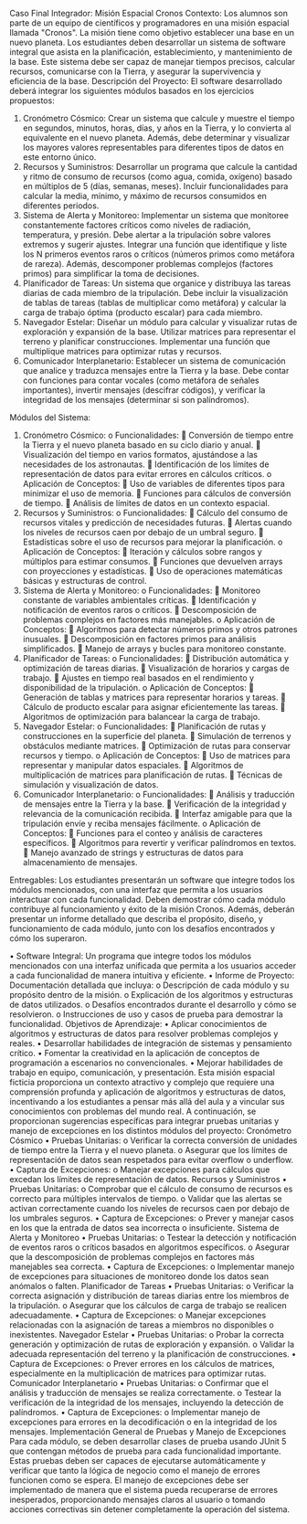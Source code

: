 Caso Final Integrador: Misión Espacial Cronos
Contexto: Los alumnos son parte de un equipo de científicos y programadores en una misión espacial llamada "Cronos". La misión tiene como objetivo establecer una base en un nuevo planeta. Los estudiantes deben desarrollar un sistema de software integral que asista en la planificación, establecimiento, y mantenimiento de la base. Este sistema debe ser capaz de manejar tiempos precisos, calcular recursos, comunicarse con la Tierra, y asegurar la supervivencia y eficiencia de la base.
Descripción del Proyecto: El software desarrollado deberá integrar los siguientes módulos basados en los ejercicios propuestos:
1.	Cronómetro Cósmico: Crear un sistema que calcule y muestre el tiempo en segundos, minutos, horas, días, y años en la Tierra, y lo convierta al equivalente en el nuevo planeta. Además, debe determinar y visualizar los mayores valores representables para diferentes tipos de datos en este entorno único.
2.	Recursos y Suministros: Desarrollar un programa que calcule la cantidad y ritmo de consumo de recursos (como agua, comida, oxígeno) basado en múltiplos de 5 (días, semanas, meses). Incluir funcionalidades para calcular la media, mínimo, y máximo de recursos consumidos en diferentes periodos.
3.	Sistema de Alerta y Monitoreo: Implementar un sistema que monitoree constantemente factores críticos como niveles de radiación, temperatura, y presión. Debe alertar a la tripulación sobre valores extremos y sugerir ajustes. Integrar una función que identifique y liste los N primeros eventos raros o críticos (números primos como metáfora de rareza). Además, descomponer problemas complejos (factores primos) para simplificar la toma de decisiones.
4.	Planificador de Tareas: Un sistema que organice y distribuya las tareas diarias de cada miembro de la tripulación. Debe incluir la visualización de tablas de tareas (tablas de multiplicar como metáfora) y calcular la carga de trabajo óptima (producto escalar) para cada miembro.
5.	Navegador Estelar: Diseñar un módulo para calcular y visualizar rutas de exploración y expansión de la base. Utilizar matrices para representar el terreno y planificar construcciones. Implementar una función que multiplique matrices para optimizar rutas y recursos.
6.	Comunicador Interplanetario: Establecer un sistema de comunicación que analice y traduzca mensajes entre la Tierra y la base. Debe contar con funciones para contar vocales (como metáfora de señales importantes), invertir mensajes (descifrar códigos), y verificar la integridad de los mensajes (determinar si son palíndromos).


Módulos del Sistema:
1.	Cronómetro Cósmico:
o	Funcionalidades:
	Conversión de tiempo entre la Tierra y el nuevo planeta basado en su ciclo diario y anual.
	Visualización del tiempo en varios formatos, ajustándose a las necesidades de los astronautas.
	Identificación de los límites de representación de datos para evitar errores en cálculos críticos.
o	Aplicación de Conceptos:
	Uso de variables de diferentes tipos para minimizar el uso de memoria.
	Funciones para cálculos de conversión de tiempo.
	Análisis de límites de datos en un contexto espacial.
2.	Recursos y Suministros:
o	Funcionalidades:
	Cálculo del consumo de recursos vitales y predicción de necesidades futuras.
	Alertas cuando los niveles de recursos caen por debajo de un umbral seguro.
	Estadísticas sobre el uso de recursos para mejorar la planificación.
o	Aplicación de Conceptos:
	Iteración y cálculos sobre rangos y múltiplos para estimar consumos.
	Funciones que devuelven arrays con proyecciones y estadísticas.
	Uso de operaciones matemáticas básicas y estructuras de control.
3.	Sistema de Alerta y Monitoreo:
o	Funcionalidades:
	Monitoreo constante de variables ambientales críticas.
	Identificación y notificación de eventos raros o críticos.
	Descomposición de problemas complejos en factores más manejables.
o	Aplicación de Conceptos:
	Algoritmos para detectar números primos y otros patrones inusuales.
	Descomposición en factores primos para análisis simplificados.
	Manejo de arrays y bucles para monitoreo constante.
4.	Planificador de Tareas:
o	Funcionalidades:
	Distribución automática y optimización de tareas diarias.
	Visualización de horarios y cargas de trabajo.
	Ajustes en tiempo real basados en el rendimiento y disponibilidad de la tripulación.
o	Aplicación de Conceptos:
	Generación de tablas y matrices para representar horarios y tareas.
	Cálculo de producto escalar para asignar eficientemente las tareas.
	Algoritmos de optimización para balancear la carga de trabajo.
5.	Navegador Estelar:
o	Funcionalidades:
	Planificación de rutas y construcciones en la superficie del planeta.
	Simulación de terrenos y obstáculos mediante matrices.
	Optimización de rutas para conservar recursos y tiempo.
o	Aplicación de Conceptos:
	Uso de matrices para representar y manipular datos espaciales.
	Algoritmos de multiplicación de matrices para planificación de rutas.
	Técnicas de simulación y visualización de datos.
6.	Comunicador Interplanetario:
o	Funcionalidades:
	Análisis y traducción de mensajes entre la Tierra y la base.
	Verificación de la integridad y relevancia de la comunicación recibida.
	Interfaz amigable para que la tripulación envíe y reciba mensajes fácilmente.
o	Aplicación de Conceptos:
	Funciones para el conteo y análisis de caracteres específicos.
	Algoritmos para revertir y verificar palíndromos en textos.
	Manejo avanzado de strings y estructuras de datos para almacenamiento de mensajes.


Entregables: Los estudiantes presentarán un software que integre todos los módulos mencionados, con una interfaz que permita a los usuarios interactuar con cada funcionalidad. Deben demostrar cómo cada módulo contribuye al funcionamiento y éxito de la misión Cronos. Además, deberán presentar un informe detallado que describa el propósito, diseño, y funcionamiento de cada módulo, junto con los desafíos encontrados y cómo los superaron.


•	Software Integral: Un programa que integre todos los módulos mencionados con una interfaz unificada que permita a los usuarios acceder a cada funcionalidad de manera intuitiva y eficiente.
•	Informe de Proyecto: Documentación detallada que incluya:
o	Descripción de cada módulo y su propósito dentro de la misión.
o	Explicación de los algoritmos y estructuras de datos utilizados.
o	Desafíos encontrados durante el desarrollo y cómo se resolvieron.
o	Instrucciones de uso y casos de prueba para demostrar la funcionalidad.
Objetivos de Aprendizaje:
•	Aplicar conocimientos de algoritmos y estructuras de datos para resolver problemas complejos y reales.
•	Desarrollar habilidades de integración de sistemas y pensamiento crítico.
•	Fomentar la creatividad en la aplicación de conceptos de programación a escenarios no convencionales.
•	Mejorar habilidades de trabajo en equipo, comunicación, y presentación.
Esta misión espacial ficticia proporciona un contexto atractivo y complejo que requiere una comprensión profunda y aplicación de algoritmos y estructuras de datos, incentivando a los estudiantes a pensar más allá del aula y a vincular sus conocimientos con problemas del mundo real.
A continuación, se proporcionan sugerencias específicas para integrar pruebas unitarias y manejo de excepciones en los distintos módulos del proyecto:
Cronómetro Cósmico
•	Pruebas Unitarias:
o	Verificar la correcta conversión de unidades de tiempo entre la Tierra y el nuevo planeta.
o	Asegurar que los límites de representación de datos sean respetados para evitar overflow o underflow.
•	Captura de Excepciones:
o	Manejar excepciones para cálculos que excedan los límites de representación de datos.
Recursos y Suministros
•	Pruebas Unitarias:
o	Comprobar que el cálculo de consumo de recursos es correcto para múltiples intervalos de tiempo.
o	Validar que las alertas se activan correctamente cuando los niveles de recursos caen por debajo de los umbrales seguros.
•	Captura de Excepciones:
o	Prever y manejar casos en los que la entrada de datos sea incorrecta o insuficiente.
Sistema de Alerta y Monitoreo
•	Pruebas Unitarias:
o	Testear la detección y notificación de eventos raros o críticos basados en algoritmos específicos.
o	Asegurar que la descomposición de problemas complejos en factores más manejables sea correcta.
•	Captura de Excepciones:
o	Implementar manejo de excepciones para situaciones de monitoreo donde los datos sean anómalos o falten.
Planificador de Tareas
•	Pruebas Unitarias:
o	Verificar la correcta asignación y distribución de tareas diarias entre los miembros de la tripulación.
o	Asegurar que los cálculos de carga de trabajo se realicen adecuadamente.
•	Captura de Excepciones:
o	Manejar excepciones relacionadas con la asignación de tareas a miembros no disponibles o inexistentes.
Navegador Estelar
•	Pruebas Unitarias:
o	Probar la correcta generación y optimización de rutas de exploración y expansión.
o	Validar la adecuada representación del terreno y la planificación de construcciones.
•	Captura de Excepciones:
o	Prever errores en los cálculos de matrices, especialmente en la multiplicación de matrices para optimizar rutas.
Comunicador Interplanetario
•	Pruebas Unitarias:
o	Confirmar que el análisis y traducción de mensajes se realiza correctamente.
o	Testear la verificación de la integridad de los mensajes, incluyendo la detección de palíndromos.
•	Captura de Excepciones:
o	Implementar manejo de excepciones para errores en la decodificación o en la integridad de los mensajes.
Implementación General de Pruebas y Manejo de Excepciones
Para cada módulo, se deben desarrollar clases de prueba usando JUnit 5 que contengan métodos de prueba para cada funcionalidad importante. Estas pruebas deben ser capaces de ejecutarse automáticamente y verificar que tanto la lógica de negocio como el manejo de errores funcionen como se espera.
El manejo de excepciones debe ser implementado de manera que el sistema pueda recuperarse de errores inesperados, proporcionando mensajes claros al usuario o tomando acciones correctivas sin detener completamente la operación del sistema.
